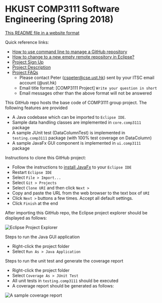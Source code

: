 # HKUST COMP3111 Software Engineering (Spring 2018)

[This README file in a website format](https://hkpeterpeter.github.io/COMP3111-Spring2018-ProjectBaseCode/)

Quick reference links:

- [How to use command line to manage a GitHub repository](https://github.com/hkpeterpeter/my-team-workflow)
- [How to change to a new empty remote repository in Eclipse?](eclipse_change_remote.md)
- [Project Sign Up](https://docs.google.com/spreadsheets/d/1NKxQflvfnRKmjrX8E_HLnRCC6kr4spUST_9fcyZIgFo/edit#gid=0)
- [Project Description](https://course.cse.ust.hk/comp3111/Project/comp3111-project-s2018.pdf)
- [Project FAQs](faq.md)
    - Please contact Peter (cspeter@cse.ust.hk) sent by your ITSC email account (@ust.hk)
    - Email title format: [COMP3111 Project] `Write your question in short`
    - Email messages other than the above format will not be answered

This GitHub repo hosts the base code of COMP3111 group project. The following features are provided

- A Java codebase which can be imported to `Eclipse IDE`. 
- Sample data handling classes are implemented in `core.comp3111` package
- A sample JUnit test (DataColumnTest) is implemented in `testing.comp3111` package (with 100% test coverage on DataColumn)
- A sample JavaFx GUI component is implemented in `ui.comp3111` package

Instructions to clone this GitHub project:

- Follow the instructions to [install JavaFx](https://www.eclipse.org/efxclipse/install.html) to your `Eclipse IDE`
- Restart `Eclipse IDE`
- Select `File > Import...`
- Select `Git > Projects` 
- Select `Clone URI` and then click `Next >`
- Copy and paste the URL from the web browser to the text box of `URI`
- Click `Next >` buttons a few times. Accept all default settings.
- Click `Finish` at the end

After importing this GitHub repo, the Eclipse project explorer should be displayed as follows: 

![Eclipse Project Explorer](eclipse_project.png)

Steps to run the Java GUI application
- Right-click the project folder
- Select `Run As > Java Application`

Steps to run the unit test and generate the coverage report
- Right-click the project folder
- Select `Coverage As > JUnit Test`
- All unit tests in `testing.comp3111` should be executed 
- A coverage report should be generated as follows:

![A sample coverage report](sample_coverage.png)




